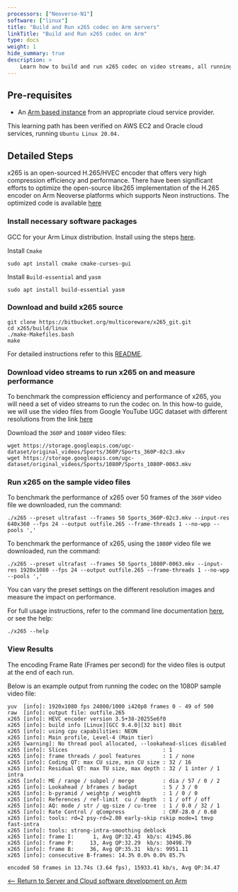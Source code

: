 ```yaml
---
processors: ["Neoverse-N1"]
software: ["linux"]
title: "Build and Run x265 codec on Arm servers"
linkTitle: "Build and Run x265 codec on Arm"
type: docs
weight: 1
hide_summary: true
description: >
    Learn how to build and run x265 codec on video streams, all running on AWS EC2 instances powered by Arm64 achitecture.
---
```


## Pre-requisites

* An [Arm based instance](/cloud/providers) from an appropriate cloud service provider.

This learning path has been verified on AWS EC2 and Oracle cloud services, running `Ubuntu Linux 20.04.`

## Detailed Steps

x265 is an open-sourced H.265/HVEC encoder that offers very high compression efficiency and performance. There have been significant efforts to optimize the open-source libx265 implementation of the H.265 encoder on Arm Neoverse platforms which supports Neon instructions. The optimized code is available [here](https://bitbucket.org/multicoreware/x265_git/)

### Install necessary software packages

GCC for your Arm Linux distribution. Install using the steps [here](/compilers/install_ngcc).

Install `Cmake`
```console
sudo apt install cmake cmake-curses-gui
```
Install `Build-essential` and `yasm`
```console
sudo apt install build-essential yasm
```

### Download and build x265 source

```console
git clone https://bitbucket.org/multicoreware/x265_git.git
cd x265/build/linux
./make-Makefiles.bash
make
```
For detailed instructions refer to this [README](https://bitbucket.org/multicoreware/x265_git/src/master/build/README.txt).

### Download video streams to run x265 on and measure performance

To benchmark the compression efficiency and performance of x265, you will need a set of video streams to run the codec on. In this how-to guide, we will use the video files from Google YouTube UGC dataset with different resolutions from the link [here](https://console.cloud.google.com/storage/browser/ugc-dataset/original_videos/Sports)

Download the `360P` and `1080P` video files:
```console
wget https://storage.googleapis.com/ugc-dataset/original_videos/Sports/360P/Sports_360P-02c3.mkv
wget https://storage.googleapis.com/ugc-dataset/original_videos/Sports/1080P/Sports_1080P-0063.mkv
```

### Run x265 on the sample video files

To benchmark the performance of x265 over 50 frames of the `360P` video file we downloaded, run the command:
```console
./x265 --preset ultrafast --frames 50 Sports_360P-02c3.mkv --input-res 640x360 --fps 24 --output outfile.265 --frame-threads 1 --no-wpp --pools ','
```

To benchmark the performance of x265, using the `1080P` video file we downloaded, run the command:
```console
./x265 --preset ultrafast --frames 50 Sports_1080P-0063.mkv --input-res 1920x1080 --fps 24 --output outfile.265 --frame-threads 1 --no-wpp --pools ','
```
You can vary the preset settings on the different resolution images and measure the impact on performance.

For full usage instructions, refer to the command line documentation [here](https://x265.readthedocs.io/en/master/cli.html), or see the help:
```console
./x265 --help
```

### View Results

The encoding Frame Rate (Frames per second) for the video files is output at the end of each run.

Below is an example output from running the codec on the 1080P sample video file:
```
yuv  [info]: 1920x1080 fps 24000/1000 i420p8 frames 0 - 49 of 500
raw  [info]: output file: outfile.265
x265 [info]: HEVC encoder version 3.5+38-20255e6f0
x265 [info]: build info [Linux][GCC 9.4.0][32 bit] 8bit
x265 [info]: using cpu capabilities: NEON
x265 [info]: Main profile, Level-4 (Main tier)
x265 [warning]: No thread pool allocated, --lookahead-slices disabled
x265 [info]: Slices                              : 1
x265 [info]: frame threads / pool features       : 1 / none
x265 [info]: Coding QT: max CU size, min CU size : 32 / 16
x265 [info]: Residual QT: max TU size, max depth : 32 / 1 inter / 1 intra
x265 [info]: ME / range / subpel / merge         : dia / 57 / 0 / 2
x265 [info]: Lookahead / bframes / badapt        : 5 / 3 / 0
x265 [info]: b-pyramid / weightp / weightb       : 1 / 0 / 0
x265 [info]: References / ref-limit  cu / depth  : 1 / off / off
x265 [info]: AQ: mode / str / qg-size / cu-tree  : 1 / 0.0 / 32 / 1
x265 [info]: Rate Control / qCompress            : CRF-28.0 / 0.60
x265 [info]: tools: rd=2 psy-rd=2.00 early-skip rskip mode=1 tmvp fast-intra
x265 [info]: tools: strong-intra-smoothing deblock
x265 [info]: frame I:      1, Avg QP:32.43  kb/s: 41945.86
x265 [info]: frame P:     13, Avg QP:32.29  kb/s: 30498.79
x265 [info]: frame B:     36, Avg QP:35.31  kb/s: 9951.11
x265 [info]: consecutive B-frames: 14.3% 0.0% 0.0% 85.7%

encoded 50 frames in 13.74s (3.64 fps), 15933.41 kb/s, Avg QP:34.47
```
[<-- Return to Server and Cloud software development on Arm](/cloud)
